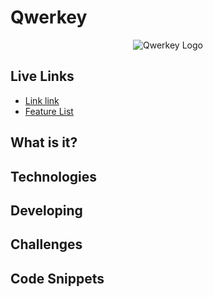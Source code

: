 # Qwerkey

<p align="center">
    <img src="https://raw.githubusercontent.com/wiki/Lazytangent/Qwerkey/logo.png" alt="Qwerkey Logo" />
</p>

## Live Links

* [Link link](https://qwerkey.herokuapp.com)
* [Feature List](https://github.com/Lazytangent/Qwerkey/wiki/MVP-Features-List)

## What is it?

## Technologies

## Developing

## Challenges

## Code Snippets
